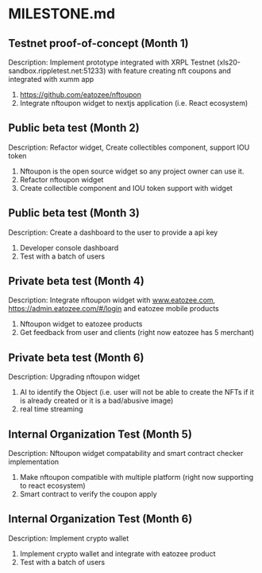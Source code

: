 # MILESTONE.md

## Testnet proof-of-concept (Month 1)

Description:
Implement prototype integrated with XRPL Testnet (xls20-sandbox.rippletest.net:51233) with feature creating nft coupons and integrated with xumm app

  1) https://github.com/eatozee/nftoupon
  2) Integrate nftoupon widget to nextjs application (i.e. React ecosystem)

## Public beta test (Month 2)

Description:
Refactor widget, Create collectibles component, support IOU token

1) Nftoupon is the open source widget so any project owner can use it.
2) Refactor nftoupon widget 
3) Create collectible component and IOU token support with widget

## Public beta test (Month 3)

Description:
Create a dashboard to the user to provide a api key

1) Developer console dashboard
2) Test with a batch of users

## Private beta test (Month 4)
Description:
Integrate nftoupon widget with www.eatozee.com, https://admin.eatozee.com/#/login and eatozee mobile products

1) Nftoupon widget to eatozee products
2) Get feedback from user and clients (right now eatozee has 5 merchant)

## Private beta test (Month 6)
Description:
Upgrading nftoupon widget 

1) AI to identify the Object (i.e. user will not be able to create the NFTs if it is already created or it is a bad/abusive image)
2) real time streaming


## Internal Organization Test (Month 5)

Description: 
Nftoupon widget compatability and smart contract checker implementation

1) Make nftoupon compatible with multiple platform (right now supporting to react ecosystem)
2) Smart contract to verify the coupon apply

## Internal Organization Test (Month 6)

Description:
Implement crypto wallet

1) Implement crypto wallet and integrate with eatozee product
2) Test with a batch of users
